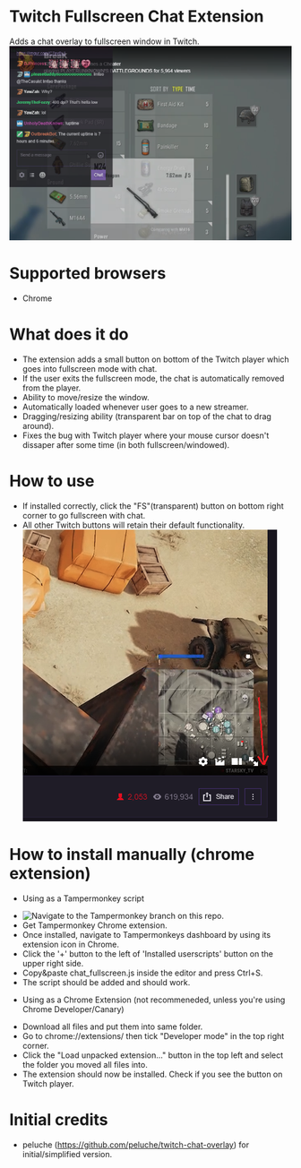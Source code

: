 # Twitch Fullscreen Chat Extension
Adds a chat overlay to fullscreen window in Twitch.
![Fullscreen example](https://github.com/exploder2013/TwitchFullscreenChat/blob/master/fullscreen_example.PNG)

# Supported browsers
  * Chrome

# What does it do
- The extension adds a small button on bottom of the Twitch player which goes into fullscreen mode with chat.
- If the user exits the fullscreen mode, the chat is automatically removed from the player.
- Ability to move/resize the window.
- Automatically loaded whenever user goes to a new streamer.
- Dragging/resizing ability (transparent bar on top of the chat to drag around).
- Fixes the bug with Twitch player where your mouse cursor doesn't dissaper after some time (in both fullscreen/windowed). 

# How to use
- If installed correctly, click the "FS"(transparent) button on bottom right corner to go fullscreen with chat. 
- All other Twitch buttons will retain their default functionality.
![Button example](https://github.com/exploder2013/TwitchFullscreenChat/blob/master/fullscreen_button.PNG)

# How to install manually (chrome extension)

* Using as a Tampermonkey script
- ![Navigate to the Tampermonkey branch on this repo](https://github.com/exploder2013/TwitchFullscreenChat/tree/tampermonkey).
- Get Tampermonkey Chrome extension.
- Once installed, navigate to Tampermonkeys dashboard by using its extension icon in Chrome.
- Click the '+' button to the left of 'Installed userscripts' button on the upper right side.
- Copy&paste chat_fullscreen.js inside the editor and press Ctrl+S.
- The script should be added and should work.

* Using as a Chrome Extension (not recommeneded, unless you're using Chrome Developer/Canary)
- Download all files and put them into same folder.
- Go to chrome://extensions/ then tick "Developer mode" in the top right corner.
- Click the "Load unpacked extension..." button in the top left and select the folder you moved all files into.
- The extension should now be installed. Check if you see the button on Twitch player.

# Initial credits
- peluche (https://github.com/peluche/twitch-chat-overlay) for initial/simplified version.
